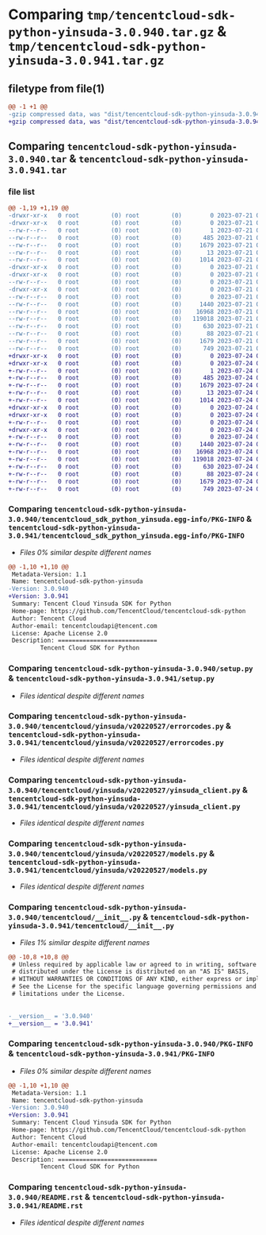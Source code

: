 # Comparing `tmp/tencentcloud-sdk-python-yinsuda-3.0.940.tar.gz` & `tmp/tencentcloud-sdk-python-yinsuda-3.0.941.tar.gz`

## filetype from file(1)

```diff
@@ -1 +1 @@
-gzip compressed data, was "dist/tencentcloud-sdk-python-yinsuda-3.0.940.tar", last modified: Fri Jul 21 00:56:16 2023, max compression
+gzip compressed data, was "dist/tencentcloud-sdk-python-yinsuda-3.0.941.tar", last modified: Mon Jul 24 00:48:35 2023, max compression
```

## Comparing `tencentcloud-sdk-python-yinsuda-3.0.940.tar` & `tencentcloud-sdk-python-yinsuda-3.0.941.tar`

### file list

```diff
@@ -1,19 +1,19 @@
-drwxr-xr-x   0 root         (0) root         (0)        0 2023-07-21 00:56:16.000000 tencentcloud-sdk-python-yinsuda-3.0.940/
-drwxr-xr-x   0 root         (0) root         (0)        0 2023-07-21 00:56:16.000000 tencentcloud-sdk-python-yinsuda-3.0.940/tencentcloud_sdk_python_yinsuda.egg-info/
--rw-r--r--   0 root         (0) root         (0)        1 2023-07-21 00:56:16.000000 tencentcloud-sdk-python-yinsuda-3.0.940/tencentcloud_sdk_python_yinsuda.egg-info/dependency_links.txt
--rw-r--r--   0 root         (0) root         (0)      485 2023-07-21 00:56:16.000000 tencentcloud-sdk-python-yinsuda-3.0.940/tencentcloud_sdk_python_yinsuda.egg-info/SOURCES.txt
--rw-r--r--   0 root         (0) root         (0)     1679 2023-07-21 00:56:16.000000 tencentcloud-sdk-python-yinsuda-3.0.940/tencentcloud_sdk_python_yinsuda.egg-info/PKG-INFO
--rw-r--r--   0 root         (0) root         (0)       13 2023-07-21 00:56:16.000000 tencentcloud-sdk-python-yinsuda-3.0.940/tencentcloud_sdk_python_yinsuda.egg-info/top_level.txt
--rw-r--r--   0 root         (0) root         (0)     1014 2023-07-21 00:56:16.000000 tencentcloud-sdk-python-yinsuda-3.0.940/setup.py
-drwxr-xr-x   0 root         (0) root         (0)        0 2023-07-21 00:56:16.000000 tencentcloud-sdk-python-yinsuda-3.0.940/tencentcloud/
-drwxr-xr-x   0 root         (0) root         (0)        0 2023-07-21 00:56:16.000000 tencentcloud-sdk-python-yinsuda-3.0.940/tencentcloud/yinsuda/
--rw-r--r--   0 root         (0) root         (0)        0 2023-07-21 00:56:16.000000 tencentcloud-sdk-python-yinsuda-3.0.940/tencentcloud/yinsuda/__init__.py
-drwxr-xr-x   0 root         (0) root         (0)        0 2023-07-21 00:56:16.000000 tencentcloud-sdk-python-yinsuda-3.0.940/tencentcloud/yinsuda/v20220527/
--rw-r--r--   0 root         (0) root         (0)        0 2023-07-21 00:56:16.000000 tencentcloud-sdk-python-yinsuda-3.0.940/tencentcloud/yinsuda/v20220527/__init__.py
--rw-r--r--   0 root         (0) root         (0)     1440 2023-07-21 00:56:16.000000 tencentcloud-sdk-python-yinsuda-3.0.940/tencentcloud/yinsuda/v20220527/errorcodes.py
--rw-r--r--   0 root         (0) root         (0)    16968 2023-07-21 00:56:16.000000 tencentcloud-sdk-python-yinsuda-3.0.940/tencentcloud/yinsuda/v20220527/yinsuda_client.py
--rw-r--r--   0 root         (0) root         (0)   119018 2023-07-21 00:56:16.000000 tencentcloud-sdk-python-yinsuda-3.0.940/tencentcloud/yinsuda/v20220527/models.py
--rw-r--r--   0 root         (0) root         (0)      630 2023-07-21 00:56:16.000000 tencentcloud-sdk-python-yinsuda-3.0.940/tencentcloud/__init__.py
--rw-r--r--   0 root         (0) root         (0)       88 2023-07-21 00:56:16.000000 tencentcloud-sdk-python-yinsuda-3.0.940/setup.cfg
--rw-r--r--   0 root         (0) root         (0)     1679 2023-07-21 00:56:16.000000 tencentcloud-sdk-python-yinsuda-3.0.940/PKG-INFO
--rw-r--r--   0 root         (0) root         (0)      749 2023-07-21 00:56:16.000000 tencentcloud-sdk-python-yinsuda-3.0.940/README.rst
+drwxr-xr-x   0 root         (0) root         (0)        0 2023-07-24 00:48:35.000000 tencentcloud-sdk-python-yinsuda-3.0.941/
+drwxr-xr-x   0 root         (0) root         (0)        0 2023-07-24 00:48:35.000000 tencentcloud-sdk-python-yinsuda-3.0.941/tencentcloud_sdk_python_yinsuda.egg-info/
+-rw-r--r--   0 root         (0) root         (0)        1 2023-07-24 00:48:35.000000 tencentcloud-sdk-python-yinsuda-3.0.941/tencentcloud_sdk_python_yinsuda.egg-info/dependency_links.txt
+-rw-r--r--   0 root         (0) root         (0)      485 2023-07-24 00:48:35.000000 tencentcloud-sdk-python-yinsuda-3.0.941/tencentcloud_sdk_python_yinsuda.egg-info/SOURCES.txt
+-rw-r--r--   0 root         (0) root         (0)     1679 2023-07-24 00:48:35.000000 tencentcloud-sdk-python-yinsuda-3.0.941/tencentcloud_sdk_python_yinsuda.egg-info/PKG-INFO
+-rw-r--r--   0 root         (0) root         (0)       13 2023-07-24 00:48:35.000000 tencentcloud-sdk-python-yinsuda-3.0.941/tencentcloud_sdk_python_yinsuda.egg-info/top_level.txt
+-rw-r--r--   0 root         (0) root         (0)     1014 2023-07-24 00:48:35.000000 tencentcloud-sdk-python-yinsuda-3.0.941/setup.py
+drwxr-xr-x   0 root         (0) root         (0)        0 2023-07-24 00:48:35.000000 tencentcloud-sdk-python-yinsuda-3.0.941/tencentcloud/
+drwxr-xr-x   0 root         (0) root         (0)        0 2023-07-24 00:48:35.000000 tencentcloud-sdk-python-yinsuda-3.0.941/tencentcloud/yinsuda/
+-rw-r--r--   0 root         (0) root         (0)        0 2023-07-24 00:48:35.000000 tencentcloud-sdk-python-yinsuda-3.0.941/tencentcloud/yinsuda/__init__.py
+drwxr-xr-x   0 root         (0) root         (0)        0 2023-07-24 00:48:35.000000 tencentcloud-sdk-python-yinsuda-3.0.941/tencentcloud/yinsuda/v20220527/
+-rw-r--r--   0 root         (0) root         (0)        0 2023-07-24 00:48:35.000000 tencentcloud-sdk-python-yinsuda-3.0.941/tencentcloud/yinsuda/v20220527/__init__.py
+-rw-r--r--   0 root         (0) root         (0)     1440 2023-07-24 00:48:35.000000 tencentcloud-sdk-python-yinsuda-3.0.941/tencentcloud/yinsuda/v20220527/errorcodes.py
+-rw-r--r--   0 root         (0) root         (0)    16968 2023-07-24 00:48:35.000000 tencentcloud-sdk-python-yinsuda-3.0.941/tencentcloud/yinsuda/v20220527/yinsuda_client.py
+-rw-r--r--   0 root         (0) root         (0)   119018 2023-07-24 00:48:35.000000 tencentcloud-sdk-python-yinsuda-3.0.941/tencentcloud/yinsuda/v20220527/models.py
+-rw-r--r--   0 root         (0) root         (0)      630 2023-07-24 00:48:35.000000 tencentcloud-sdk-python-yinsuda-3.0.941/tencentcloud/__init__.py
+-rw-r--r--   0 root         (0) root         (0)       88 2023-07-24 00:48:35.000000 tencentcloud-sdk-python-yinsuda-3.0.941/setup.cfg
+-rw-r--r--   0 root         (0) root         (0)     1679 2023-07-24 00:48:35.000000 tencentcloud-sdk-python-yinsuda-3.0.941/PKG-INFO
+-rw-r--r--   0 root         (0) root         (0)      749 2023-07-24 00:48:35.000000 tencentcloud-sdk-python-yinsuda-3.0.941/README.rst
```

### Comparing `tencentcloud-sdk-python-yinsuda-3.0.940/tencentcloud_sdk_python_yinsuda.egg-info/PKG-INFO` & `tencentcloud-sdk-python-yinsuda-3.0.941/tencentcloud_sdk_python_yinsuda.egg-info/PKG-INFO`

 * *Files 0% similar despite different names*

```diff
@@ -1,10 +1,10 @@
 Metadata-Version: 1.1
 Name: tencentcloud-sdk-python-yinsuda
-Version: 3.0.940
+Version: 3.0.941
 Summary: Tencent Cloud Yinsuda SDK for Python
 Home-page: https://github.com/TencentCloud/tencentcloud-sdk-python
 Author: Tencent Cloud
 Author-email: tencentcloudapi@tencent.com
 License: Apache License 2.0
 Description: ============================
         Tencent Cloud SDK for Python
```

### Comparing `tencentcloud-sdk-python-yinsuda-3.0.940/setup.py` & `tencentcloud-sdk-python-yinsuda-3.0.941/setup.py`

 * *Files identical despite different names*

### Comparing `tencentcloud-sdk-python-yinsuda-3.0.940/tencentcloud/yinsuda/v20220527/errorcodes.py` & `tencentcloud-sdk-python-yinsuda-3.0.941/tencentcloud/yinsuda/v20220527/errorcodes.py`

 * *Files identical despite different names*

### Comparing `tencentcloud-sdk-python-yinsuda-3.0.940/tencentcloud/yinsuda/v20220527/yinsuda_client.py` & `tencentcloud-sdk-python-yinsuda-3.0.941/tencentcloud/yinsuda/v20220527/yinsuda_client.py`

 * *Files identical despite different names*

### Comparing `tencentcloud-sdk-python-yinsuda-3.0.940/tencentcloud/yinsuda/v20220527/models.py` & `tencentcloud-sdk-python-yinsuda-3.0.941/tencentcloud/yinsuda/v20220527/models.py`

 * *Files identical despite different names*

### Comparing `tencentcloud-sdk-python-yinsuda-3.0.940/tencentcloud/__init__.py` & `tencentcloud-sdk-python-yinsuda-3.0.941/tencentcloud/__init__.py`

 * *Files 1% similar despite different names*

```diff
@@ -10,8 +10,8 @@
 # Unless required by applicable law or agreed to in writing, software
 # distributed under the License is distributed on an "AS IS" BASIS,
 # WITHOUT WARRANTIES OR CONDITIONS OF ANY KIND, either express or implied.
 # See the License for the specific language governing permissions and
 # limitations under the License.
 
 
-__version__ = '3.0.940'
+__version__ = '3.0.941'
```

### Comparing `tencentcloud-sdk-python-yinsuda-3.0.940/PKG-INFO` & `tencentcloud-sdk-python-yinsuda-3.0.941/PKG-INFO`

 * *Files 0% similar despite different names*

```diff
@@ -1,10 +1,10 @@
 Metadata-Version: 1.1
 Name: tencentcloud-sdk-python-yinsuda
-Version: 3.0.940
+Version: 3.0.941
 Summary: Tencent Cloud Yinsuda SDK for Python
 Home-page: https://github.com/TencentCloud/tencentcloud-sdk-python
 Author: Tencent Cloud
 Author-email: tencentcloudapi@tencent.com
 License: Apache License 2.0
 Description: ============================
         Tencent Cloud SDK for Python
```

### Comparing `tencentcloud-sdk-python-yinsuda-3.0.940/README.rst` & `tencentcloud-sdk-python-yinsuda-3.0.941/README.rst`

 * *Files identical despite different names*

